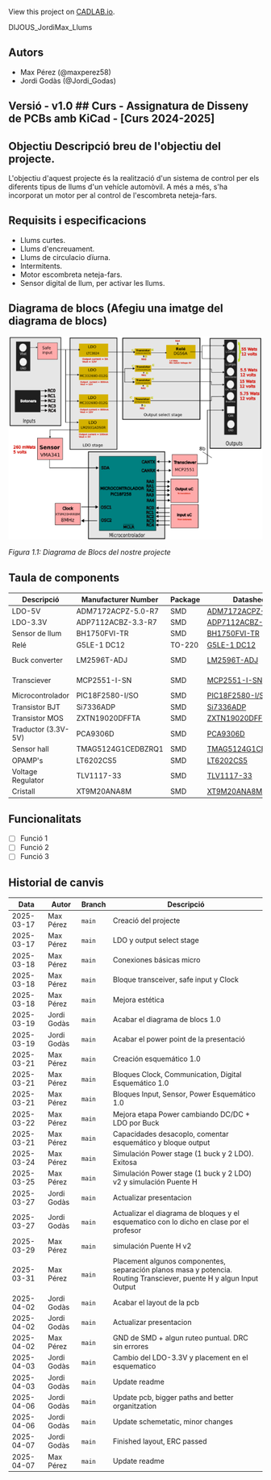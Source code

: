 View this project on [CADLAB.io](https://cadlab.io/project/28977). 

DIJOUS_JordiMax_Llums

## Autors
- Max Pérez (@maxperez58)
- Jordi Godàs (@Jordi_Godas)

## Versió - v1.0 ## Curs - Assignatura de Disseny de PCBs amb KiCad - [Curs 2024-2025]

## Objectiu Descripció breu de l'objectiu del projecte.

L'objectiu d'aquest projecte és la realització d'un sistema de control per els diferents tipus de llums d'un vehícle automòvil. A més a més, s'ha incorporat un motor per al control de l'escombreta neteja-fars.

## Requisits i especificacions
- Llums curtes.
- Llums d'encreuament.
- Llums de circulacio dïurna.
- Intermitents.
- Motor escombreta neteja-fars.
- Sensor digital de llum, per activar les llums.

## Diagrama de blocs (Afegiu una imatge del diagrama de blocs)
![image](Diagrama%20Bloques/diagramadeblocs.png)

_Figura 1.1: Diagrama de Blocs del nostre projecte_



## Taula de components
| Descripció | Manufacturer Number | Package | Datasheet | Proveïdor | Unitats |
|------------|--------------------|---------|----------|----------|---------|
| LDO-5V | ADM7172ACPZ-5.0-R7 |SMD| [ADM7172ACPZ-5.0-R7](https://www.mouser.es/datasheet/2/609/ADM7172-3121160.pdf)| Mouser | 1 |
| LDO-3.3V | ADP7112ACBZ-3.3-R7 |SMD| [ADP7112ACBZ-3.3-R7 ](https://www.mouser.es/datasheet/2/609/ADP7112-3121706.pdf)| Mouser | 1 |
| Sensor de llum | BH1750FVI-TR |SMD| [BH1750FVI-TR](https://www.mouser.com/catalog/specsheets/Rohm_11162017_ROHMS34826-1.pdf)| Mouser | 1 |
| Relé | G5LE-1 DC12 |TO-220| [G5LE-1 DC12](https://www.mouser.es/datasheet/2/307/en_g5le-3447037.pdf)| Mouser | 1 |
| Buck converter | LM2596T-ADJ |SMD| [LM2596T-ADJ](https://www.ti.com/lit/ds/symlink/lm2596.pdf)| Texas Instruments | 1 |
| Transciever| MCP2551-I-SN |SMD| [MCP2551-I-SN](https://ww1.microchip.com/downloads/en/devicedoc/21667d.pdf) | Texas Instruments | 1 |
| Microcontrolador | PIC18F2580-I/SO |SMD| [PIC18F2580-I/SO](https://www.mouser.es/datasheet/2/268/39637d-3443674.pdf) | Mouser | 1 |
| Transistor BJT | Si7336ADP |SMD| [Si7336ADP](https://www.vishay.com/docs/73152/si7336adp.pdf)| Mouser | 4 |
| Transistor MOS | ZXTN19020DFFTA |SMD| [ZXTN19020DFFTA](https://www.diodes.com/assets/Datasheets/ZXTN19020DFF.pdf) | Mouser | 5 |
| Traductor (3.3V-5V) | PCA9306D |SMD|[PCA9306D](https://www.ti.com/lit/ds/symlink/pca9306.pdf?ts=1743021004009&ref_url=https%253A%252F%252Fwww.ti.com%252Fproduct%252FPCA9306) | Mouser | 1 |
| Sensor hall | TMAG5124G1CEDBZRQ1 |SMD| [TMAG5124G1CEDBZRQ1](https://www.ti.com/lit/ds/symlink/tmag5124-q1.pdf?ts=1743694512003&ref_url=https%253A%252F%252Fwww.mouser.es%252F) | Mouser | 1 |
| OPAMP's | LT6202CS5 |SMD| [LT6202CS5](https://www.mouser.es/datasheet/2/609/620234fd-2955338.pdf) | Mouser | 1 |
| Voltage Regulator | TLV1117-33 |SMD| [TLV1117-33](http://www.ti.com/lit/ds/symlink/tlv1117.pdf) | Mouser | 1 |
| Cristall | XT9M20ANA8M |SMD| [XT9M20ANA8M](https://datasheet.octopart.com/XT9M20ANA8M-Vishay-datasheet-41303490.pdf) | Mouser | 1 |





## Funcionalitats
- [ ] Funció 1
- [ ] Funció 2
- [ ] Funció 3

## Historial de canvis 
| Data | Autor | Branch | Descripció |
|------|------|--------|------------| 
| 2025-03-17 | Max Pérez | `main` | Creació del projecte |
| 2025-03-17 | Max Pérez | `main` | LDO y output select stage |
| 2025-03-18 | Max Pérez | `main` | Conexiones básicas micro|
| 2025-03-18 | Max Pérez | `main` |Bloque transceiver, safe input y Clock|
| 2025-03-18 | Max Pérez |  `main` |Mejora estética|
| 2025-03-19 | Jordi Godàs | `main`|Acabar el diagrama de blocs 1.0|
| 2025-03-19 | Jordi Godàs |  `main` |Acabar el power point de la presentació|
| 2025-03-21 | Max Pérez | `main` |Creación esquemático 1.0|
| 2025-03-21 | Max Pérez | `main` |Bloques Clock, Communication, Digital Esquemático 1.0|
| 2025-03-21 | Max Pérez |  `main` |Bloques Input, Sensor, Power Esquemático 1.0|
| 2025-03-22 | Max Pérez |  `main` |Mejora etapa Power cambiando DC/DC + LDO por Buck|
| 2025-03-21 | Max Pérez | `main` |Capacidades desacoplo, comentar esquemático y bloque output|
| 2025-03-24 | Max Pérez |  `main` |Simulación Power stage (1 buck y 2 LDO). Exitosa|
| 2025-03-25 | Max Pérez |  `main` |Simulación Power stage (1 buck y 2 LDO) v2 y simulación Puente H|
| 2025-03-27 | Jordi Godàs |  `main` | Actualizar presentacion |
| 2025-03-27 | Jordi Godàs |  `main` | Actualizar el diagrama de bloques y el esquematico con lo dicho en clase por el profesor |
| 2025-03-29 | Max Pérez |  `main` |simulación Puente H v2|
| 2025-03-31 | Max Pérez |  `main` |Placement algunos componentes, separación planos masa y potencia. Routing Transciever, puente H y algun Input Output|
| 2025-04-02 | Jordi Godàs |  `main` | Acabar el layout de la pcb |
| 2025-04-02 | Jordi Godàs |  `main` | Actualizar presentacion |
| 2025-04-02 | Max Pérez |  `main` |GND de SMD + algun ruteo puntual. DRC sin errores|
| 2025-04-03 | Jordi Godàs |  `main` | Cambio del LDO-3.3V y placement en el esquematico |
| 2025-04-03 | Jordi Godàs |  `main` | Update readme |
| 2025-04-06 | Jordi Godàs |  `main` | Update pcb, bigger paths and better organitzation |
| 2025-04-06 | Jordi Godàs |  `main` | Update schemetatic, minor changes |
| 2025-04-07 | Jordi Godàs |  `main` | Finished layout, ERC passed |
| 2025-04-07 | Max Pérez |  `main` | Update readme |



